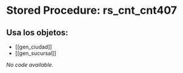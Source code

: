 # Stored Procedure: rs_cnt_cnt407

## Usa los objetos:
- [[gen_ciudad]]
- [[gen_sucursal]]

*No code available.*
